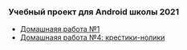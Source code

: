 ### Учебный проект для Android школы 2021

* [Домашнаяя работа №1][hw01]
* [Домашнаяя работа №4: крестики-нолики][hw04]

[hw01]:./hw01
[hw04]:./hw04
